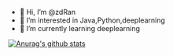 - 👋 Hi, I’m @zdRan
- 👀 I’m interested in Java,Python,deeplearning
- 🌱 I’m currently learning deeplearning

[![Anurag's github stats](https://github-readme-stats.vercel.app/api?username=zdRan)](https://github.com/anuraghazra/github-readme-stats)
<!---
zdRan/zdRan is a ✨ special ✨ repository because its `README.md` (this file) appears on your GitHub profile.
You can click the Preview link to take a look at your changes.
--->
